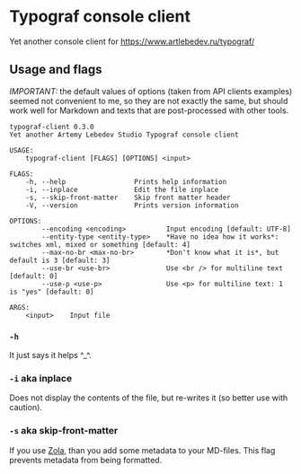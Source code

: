 # Typograf console client

Yet another console client for https://www.artlebedev.ru/typograf/

## Usage and flags

*IMPORTANT:* the default values of options (taken from API clients examples) seemed not convenient to me,
so they are not exactly the same, but should work well for Markdown and texts that are post-processed with other tools.

```
typograf-client 0.3.0
Yet another Artemy Lebedev Studio Typograf console client

USAGE:
    typograf-client [FLAGS] [OPTIONS] <input>

FLAGS:
    -h, --help                 Prints help information
    -i, --inplace              Edit the file inplace
    -s, --skip-front-matter    Skip front matter header
    -V, --version              Prints version information

OPTIONS:
        --encoding <encoding>          Input encoding [default: UTF-8]
        --entity-type <entity-type>    *Have no idea how it works*: switches xml, mixed or something [default: 4]
        --max-no-br <max-no-br>        *Don't know what it is*, but default is 3 [default: 3]
        --use-br <use-br>              Use <br /> for multiline text [default: 0]
        --use-p <use-p>                Use <p> for multiline text: 1 is "yes" [default: 0]

ARGS:
    <input>    Input file
```

### `-h`

It just says it helps ^_^.

### `-i` aka inplace

Does not display the contents of the file, but re-writes it (so better use with caution).

### `-s` aka skip-front-matter

If you use [Zola](https://www.getzola.org/), than you add some metadata to your MD-files.
This flag prevents metadata from being formatted.
